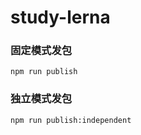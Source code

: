 # study-lerna

### 固定模式发包
```
npm run publish
```
### 独立模式发包
```shell
npm run publish:independent
```